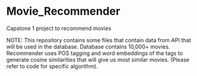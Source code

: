 # Movie_Recommender
Capstone 1 project to recommend movies 

NOTE:
This repository contains some files that contain data from API that will be used in the database. Database contains 10,000+ movies. Recommender uses POS tagging and word embeddings of the  tags to generate cosine similarities that will give us most similar movies. (Please refer to code for specific algorithm).  
